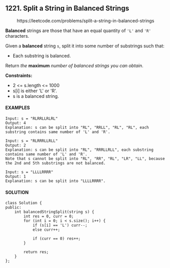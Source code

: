 ## 1221. Split a String in Balanced Strings

<p align="center">
    https://leetcode.com/problems/split-a-string-in-balanced-strings
</P>

**Balanced** strings are those that have an equal quantity of `'L'` and `'R'` characters.

Given a **balanced** string `s`, split it into some number of substrings such that:
- Each substring is balanced.

Return _the_ **maximum** _number of balanced strings you can obtain_.

**Constraints:**
- 2 <= s.length <= 1000
- s[i] is either 'L' or 'R'.
- s is a balanced string.


<h4>EXAMPLES</h4>

```
Input: s = "RLRRLLRLRL"
Output: 4
Explanation: s can be split into "RL", "RRLL", "RL", "RL", each substring contains same number of 'L' and 'R'.
```

```
Input: s = "RLRRRLLRLL"
Output: 2
Explanation: s can be split into "RL", "RRRLLRLL", each substring contains same number of 'L' and 'R'.
Note that s cannot be split into "RL", "RR", "RL", "LR", "LL", because the 2nd and 5th substrings are not balanced.
```

```
Input: s = "LLLLRRRR"
Output: 1
Explanation: s can be split into "LLLLRRRR".
```

<h4>SOLUTION</h4>

```
class Solution {
public:
    int balancedStringSplit(string s) {
        int res = 0, curr = 0;
        for (int i = 0; i < s.size(); i++) {
            if (s[i] == 'L') curr--;
            else curr++;
            
            if (curr == 0) res++;
        }
        
        return res;
    }
};
```
